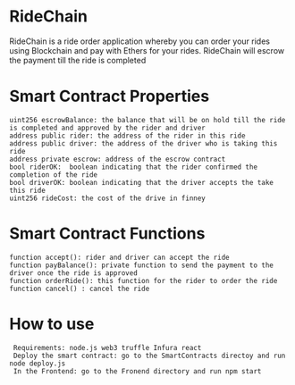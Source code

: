 # RideChain
RideChain is a ride order application whereby you can order your rides using Blockchain and pay with Ethers for your rides. RideChain will escrow the payment till the ride is completed 

# Smart Contract Properties

    uint256 escrowBalance: the balance that will be on hold till the ride is completed and approved by the rider and driver
    address public rider: the address of the rider in this ride
    address public driver: the address of the driver who is taking this ride
    address private escrow: address of the escrow contract
    bool riderOK:  boolean indicating that the rider confirmed the completion of the ride
    bool driverOK: boolean indicating that the driver accepts the take this ride
    uint256 rideCost: the cost of the drive in finney

# Smart Contract Functions

    function accept(): rider and driver can accept the ride
    function payBalance(): private function to send the payment to the driver once the ride is approved
    function orderRide(): this function for the rider to order the ride
    function cancel() : cancel the ride


# How to use
     Requirements: node.js web3 truffle Infura react
     Deploy the smart contract: go to the SmartContracts directoy and run node deploy.js
     In the Frontend: go to the Fronend directory and run npm start

